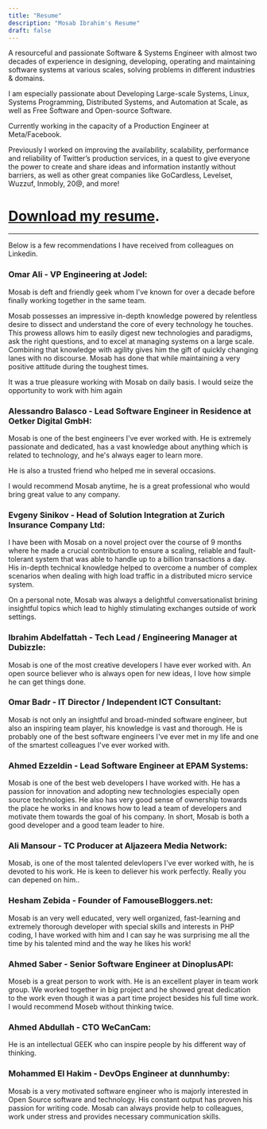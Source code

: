 ```yaml
---
title: "Resume"
description: "Mosab Ibrahim's Resume"
draft: false
---
```


A resourceful and passionate Software & Systems Engineer with almost two decades
of experience in designing, developing, operating and maintaining software
systems at various scales, solving problems in different industries & domains.

I am especially passionate about Developing Large-scale Systems, Linux, Systems
Programming, Distributed Systems, and Automation at Scale, as well as Free
Software and Open-source Software.

Currently working in the capacity of a Production Engineer at Meta/Facebook.

Previously I worked on improving the availability, scalability, performance and
reliability of Twitter’s production services, in a quest to give everyone the
power to create and share ideas and information instantly without barriers, as
well as other great companies like GoCardless, Levelset, Wuzzuf, Inmobly, 20@,
and more!

# [Download my resume](/pdfs/MosabIbrahim.pdf).

---------

Below is a few recommendations I have received from colleagues on Linkedin.

### Omar Ali - VP Engineering at Jodel:

Mosab is deft and friendly geek whom I've known for over a decade before finally
working together in the same team.

Mosab possesses an impressive in-depth knowledge powered by relentless desire to
dissect and understand the core of every technology he touches. This prowess
allows him to easily digest new technologies and paradigms, ask the right
questions, and to excel at managing systems on a large scale. Combining that
knowledge with agility gives him the gift of quickly changing lanes with no
discourse. Mosab has done that while maintaining a very positive attitude during
the toughest times.

It was a true pleasure working with Mosab on daily basis. I would seize the
opportunity to work with him again

### Alessandro Balasco - Lead Software Engineer in Residence at Oetker Digital GmbH:

Mosab is one of the best engineers I've ever worked with. He is extremely
passionate and dedicated, has a vast knowledge about anything which is related
to technology, and he's always eager to learn more.

He is also a trusted friend who helped me in several occasions.

I would recommend Mosab anytime, he is a great professional who would bring
great value to any company.

### Evgeny Sinikov - Head of Solution Integration at Zurich Insurance Company Ltd:

I have been with Mosab on a novel project over the course of 9 months where he
made a crucial contribution to ensure a scaling, reliable and fault-tolerant
system that was able to handle up to a billion transactions a day. His in-depth
technical knowledge helped to overcome a number of complex scenarios when
dealing with high load traffic in a distributed micro service system.

On a personal note, Mosab was always a delightful conversationalist brining
insightful topics which lead to highly stimulating exchanges outside of work
settings.

### Ibrahim Abdelfattah - Tech Lead / Engineering Manager at Dubizzle:

Mosab is one of the most creative developers I have ever worked with. An open
source believer who is always open for new ideas, I love how simple he can get
things done.

### Omar Badr - IT Director / Independent ICT Consultant:

Mosab is not only an insightful and broad-minded software engineer, but also an
inspiring team player, his knowledge is vast and thorough. He is probably one of
the best software engineers I've ever met in my life and one of the smartest
colleagues I've ever worked with.

### Ahmed Ezzeldin - Lead Software Engineer at EPAM Systems:

Mosab is one of the best web developers I have worked with. He has a passion for
innovation and adopting new technologies especially open source technologies. He
also has very good sense of ownership towards the place he works in and knows
how to lead a team of developers and motivate them towards the goal of his
company. In short, Mosab is both a good developer and a good team leader to
hire.

### Ali Mansour - TC Producer at Aljazeera Media Network:

Mosab, is one of the most talented delevlopers I've ever worked with, he is
devoted to his work. He is keen to deliever his work perfectly. Really you can
depened on him..

### Hesham Zebida - Founder of FamouseBloggers.net:

Mosab is an very well educated, very well organized, fast-learning and extremely
thorough developer with special skills and interests in PHP coding, I have
worked with him and I can say he was surprising me all the time by his talented
mind and the way he likes his work!

### Ahmed Saber - Senior Software Engineer at DinoplusAPI:

Moseb is a great person to work with. He is an excellent player in team work
group. We worked together in big project and he showed great dedication to the
work even though it was a part time project besides his full time work. I would
recommend Moseb without thinking twice.

### Ahmed Abdullah - CTO WeCanCam:

He is an intellectual GEEK who can inspire people by his different way of
thinking.

### Mohammed El Hakim - DevOps Engineer at dunnhumby:

Mosab is a very motivated software engineer who is majorly interested in Open
Source software and technology. His constant output has proven his passion for
writing code. Mosab can always provide help to colleagues, work under stress and
provides necessary communication skills.
